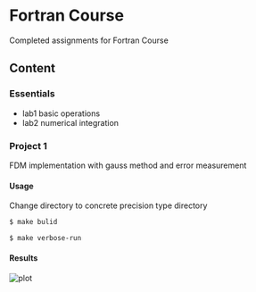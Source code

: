# Fortran Course

Completed assignments for Fortran Course

## Content

### Essentials
- lab1 basic operations
- lab2 numerical integration

### Project 1
FDM implementation with gauss method and error measurement

#### Usage

Change directory to concrete precision type directory

```sh
$ make bulid
```

```sh
$ make verbose-run
```

#### Results

![plot](https://image.ibb.co/nuqtbx/plot.png)
